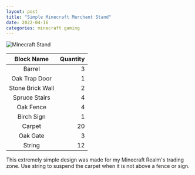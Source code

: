 ```yaml
---
layout: post
title: "Simple Minecraft Merchant Stand"
date: 2022-04-16
categories: minecraft gaming
---
```

![Minecraft Stand](https://i.imgur.com/SHBcGcI.jpg)

|Block Name|Quantity|
|:--------:|-------:|
|Barrel    |		 3|
|Oak Trap Door|	 1|
|Stone Brick Wall| 2|
|Spruce Stairs|	 4|
|Oak Fence|	4|
|Birch Sign|	1|
|Carpet|	20|
|Oak Gate|	3|
|String|	12|

This extremely simple design was made for my Minecraft Realm's trading zone. Use string to suspend the carpet when it is not above a fence or sign.
